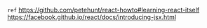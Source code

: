 ``
ref
``
https://github.com/petehunt/react-howto#learning-react-itself
https://facebook.github.io/react/docs/introducing-jsx.html
